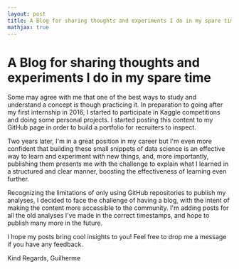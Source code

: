 ```yaml
---
layout: post
title: A Blog for sharing thoughts and experiments I do in my spare time
mathjax: true
---
```


# A Blog for sharing thoughts and experiments I do in my spare time

Some may agree with me that one of the best ways to study and understand a concept is though practicing it. In preparation to going after my first internship in 2016, I started to participate in Kaggle competitions and doing some personal projects. I started posting this content to my GitHub page in order to build a portfolio for recruiters to inspect.

Two years later, I'm in a great position in my career but I'm even more confident that building these small snippets of data science is an effective way to learn and experiment with new things, and, more importantly, publishing them presents me with the challenge to explain what I learned in a structured and clear manner, boosting the effectiveness of learning even further.

Recognizing the limitations of only using GitHub repositories to publish my analyses, I decided to face the challenge of having a blog, with the intent of making the content more accessible to the community. I'm adding posts for all the old analyses I've made in the correct timestamps, and hope to publish many more in the future.

I hope my posts bring cool insights to you! Feel free to drop me a message if you have any feedback.

Kind Regards,
Guilherme
